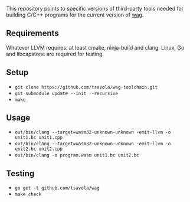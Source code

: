 This repository points to specific versions of third-party tools needed for
building C/C++ programs for the current version of
[wag](https://github.com/tsavola/wag).


Requirements
------------

Whatever LLVM requires: at least cmake, ninja-build and clang.
Linux, Go and libcapstone are required for testing.


Setup
-----

- `git clone https://github.com/tsavola/wag-toolchain.git`
- `git submodule update --init --recursive`
- `make`


Usage
-----

- `out/bin/clang --target=wasm32-unknown-unknown -emit-llvm -o unit1.bc unit1.cpp`
- `out/bin/clang --target=wasm32-unknown-unknown -emit-llvm -o unit2.bc unit2.cpp`
- `out/bin/clang -o program.wasm unit1.bc unit2.bc`


Testing
-------

- `go get -t github.com/tsavola/wag`
- `make check`
